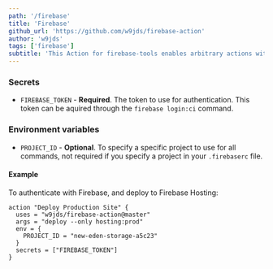 ```yaml
---
path: '/firebase'
title: 'Firebase'
github_url: 'https://github.com/w9jds/firebase-action'
author: 'w9jds'
tags: ['firebase']
subtitle: 'This Action for firebase-tools enables arbitrary actions with the firebase command-line client..'
---
```


### Secrets

- `FIREBASE_TOKEN` - **Required**. The token to use for authentication. This token can be aquired through the `firebase login:ci` command.

### Environment variables

- `PROJECT_ID` - **Optional**. To specify a specific project to use for all commands, not required if you specify a project in your `.firebaserc` file.

#### Example

To authenticate with Firebase, and deploy to Firebase Hosting:

```hcl
action "Deploy Production Site" {
  uses = "w9jds/firebase-action@master"
  args = "deploy --only hosting:prod"
  env = {
    PROJECT_ID = "new-eden-storage-a5c23"
  }
  secrets = ["FIREBASE_TOKEN"]
}
```
